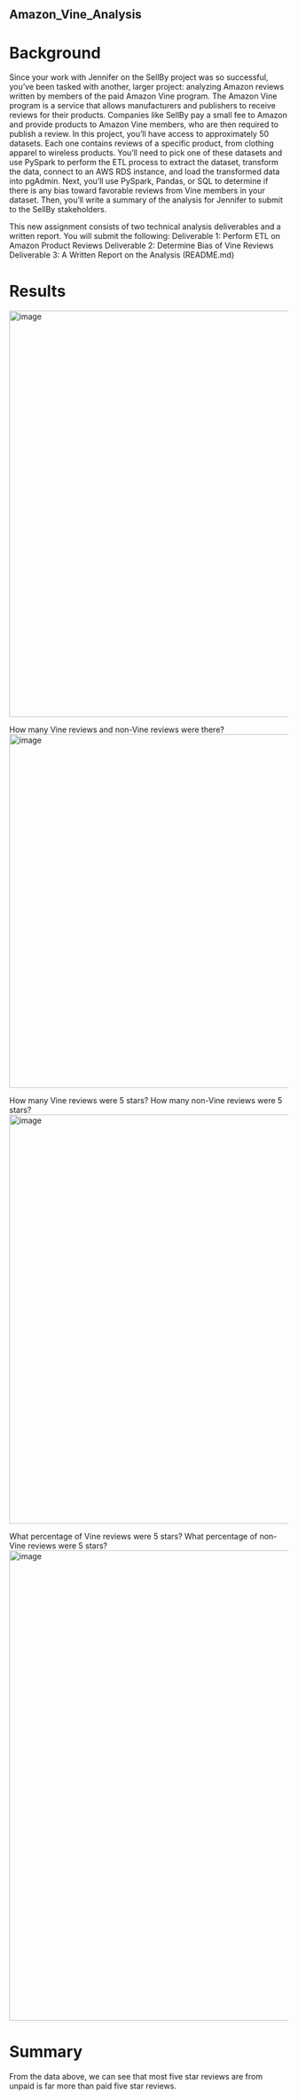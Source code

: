 ## Amazon_Vine_Analysis

# Background

Since your work with Jennifer on the SellBy project was so successful, you’ve been tasked with another, larger project: analyzing Amazon reviews written by members of the paid Amazon Vine program. The Amazon Vine program is a service that allows manufacturers and publishers to receive reviews for their products. Companies like SellBy pay a small fee to Amazon and provide products to Amazon Vine members, who are then required to publish a review.
In this project, you’ll have access to approximately 50 datasets. Each one contains reviews of a specific product, from clothing apparel to wireless products. You’ll need to pick one of these datasets and use PySpark to perform the ETL process to extract the dataset, transform the data, connect to an AWS RDS instance, and load the transformed data into pgAdmin. Next, you’ll use PySpark, Pandas, or SQL to determine if there is any bias toward favorable reviews from Vine members in your dataset. Then, you’ll write a summary of the analysis for Jennifer to submit to the SellBy stakeholders.

This new assignment consists of two technical analysis deliverables and a written report. You will submit the following:
Deliverable 1: Perform ETL on Amazon Product Reviews
Deliverable 2: Determine Bias of Vine Reviews
Deliverable 3: A Written Report on the Analysis (README.md)

# Results
<img width="732" alt="image" src="https://user-images.githubusercontent.com/6320035/175833505-9645e938-0d1c-440c-aca5-8ce4fc806059.png">

How many Vine reviews and non-Vine reviews were there?
<img width="637" alt="image" src="https://user-images.githubusercontent.com/6320035/175833518-73463e5d-39a3-4ba3-be0e-f8db42377ffb.png">

How many Vine reviews were 5 stars? How many non-Vine reviews were 5 stars?
<img width="737" alt="image" src="https://user-images.githubusercontent.com/6320035/175833536-adcee270-f807-47ec-bb19-d583bca047f6.png">

What percentage of Vine reviews were 5 stars? What percentage of non-Vine reviews were 5 stars?
<img width="847" alt="image" src="https://user-images.githubusercontent.com/6320035/175833549-bb99968c-77c1-4db3-9ca3-21e8acfbf543.png">

# Summary
From the data above, we can see that most five star reviews are from unpaid is far more than paid five star reviews. 
